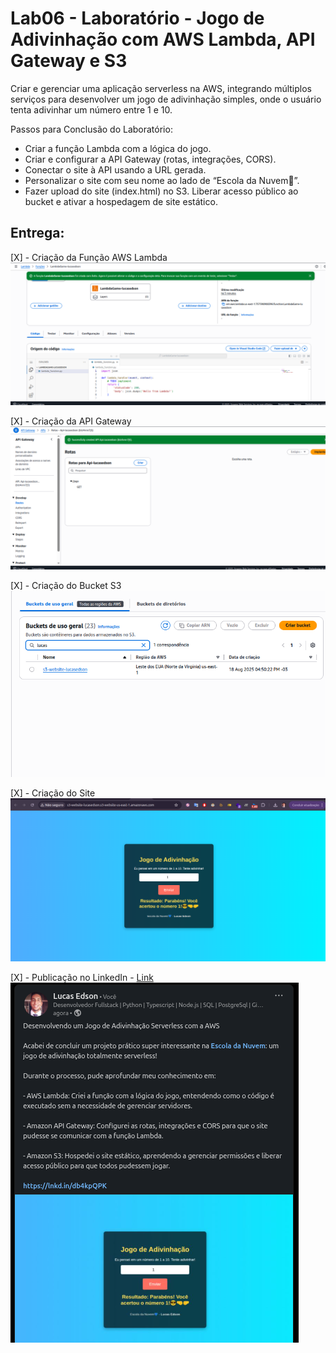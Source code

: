 # Lab06 - Laboratório - Jogo de Adivinhação com AWS Lambda, API Gateway e S3

Criar e gerenciar uma aplicação serverless na AWS, integrando múltiplos serviços para desenvolver um jogo de adivinhação simples, onde o usuário tenta adivinhar um número entre 1 e 10.


Passos para Conclusão do Laboratório:

- Criar a função Lambda com a lógica do jogo.
- Criar e configurar a API Gateway (rotas, integrações, CORS).
- Conectar o site à API usando a URL gerada.
- Personalizar o site com seu nome ao lado de “Escola da Nuvem💙”.
- Fazer upload do site (index.html) no S3.
Liberar acesso público ao bucket e ativar a hospedagem de site estático.


## Entrega:

[X] - Criação da Função AWS Lambda
![print_lambda](lambda.png)

[X] - Criação da API Gateway
![print_api](api.png)

[X] - Criação do Bucket S3
![print_s3](bucket.png)

[X] - Criação do Site
![print_site](site.png)

[X] - Publicação no LinkedIn - [Link](https://www.linkedin.com/posts/lucasedson_desenvolvendo-um-jogo-de-adivinha%C3%A7%C3%A3o-serverless-activity-7363304033224114178-ljVY?utm_source=share&utm_medium=member_desktop&rcm=ACoAACDx6VEBrX2kfc4BWwYsg4MXrZMVdxaJbKk)
![print_linkedin](linkedin.png)